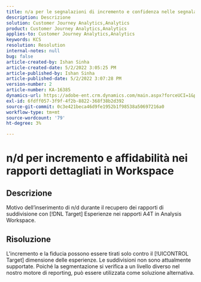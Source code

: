 ```yaml
---
title: n/a per le segnalazioni di incremento e confidenza nelle segnalazioni disaggregate in [!DNL Workspace]
description: Descrizione
solution: Customer Journey Analytics,Analytics
product: Customer Journey Analytics,Analytics
applies-to: Customer Journey Analytics,Analytics
keywords: KCS
resolution: Resolution
internal-notes: null
bug: false
article-created-by: Ishan Sinha
article-created-date: 5/2/2022 3:05:25 PM
article-published-by: Ishan Sinha
article-published-date: 5/2/2022 3:07:28 PM
version-number: 2
article-number: KA-16385
dynamics-url: https://adobe-ent.crm.dynamics.com/main.aspx?forceUCI=1&pagetype=entityrecord&etn=knowledgearticle&id=5a3c4e4a-29ca-ec11-a7b5-6045bd00dca1
exl-id: 6fdff057-3f9f-4f2b-8822-368f38b2d392
source-git-commit: 0c3e421beca46d9fe1952b1f98538a50697216a0
workflow-type: tm+mt
source-wordcount: '79'
ht-degree: 3%

---
```


# n/d per incremento e affidabilità nei rapporti dettagliati in Workspace

## Descrizione


Motivo dell’inserimento di n/d durante il recupero dei rapporti di suddivisione con [!DNL Target] Esperienze nei rapporti A4T in Analysis Workspace.


## Risoluzione


L&#39;incremento e la fiducia possono essere tirati solo contro il [!UICONTROL Target] dimensione delle esperienze. Le suddivisioni non sono attualmente supportate. Poiché la segmentazione si verifica a un livello diverso nel nostro motore di reporting, può essere utilizzata come soluzione alternativa.

